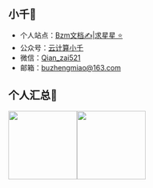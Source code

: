 ##  小千🐇

- 个人站点：[Bzm文档✍️](https://docs.bzm.ink/#/)|[求星星 ⭐](https://github.com/qianzai/mydocs)
- 公众号：[云计算小千](https://cdn.jsdelivr.net/gh/qianzai/qianzai@main/my_assets/%E5%BE%AE%E4%BF%A1%E5%85%AC%E4%BC%97%E5%8F%B7.jpg)
- 微信：[Qian_zai521](https://cdn.jsdelivr.net/gh/qianzai/qianzai@main/my_assets/%E5%BE%AE%E4%BF%A1.jpg)
- 邮箱：buzhengmiao@163.com

## 个人汇总🍻

<img align="" height="137px" src="https://github-readme-stats.vercel.app/api?username=qianzai&hide_title=true&hide_border=true&show_icons=true&include_all_commits=true&line_height=21&bg_color=0,EC6C6C,FFD479,FFFC79,73FA79&theme=graywhite&locale=cn" /><img align="" height="137px" src="https://github-readme-stats.vercel.app/api/top-langs/?username=qianzai&hide_title=true&hide_border=true&layout=compact&bg_color=0,73FA79,73FDFF,D783FF&theme=graywhite&locale=cn" />

